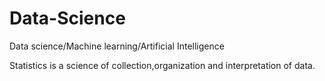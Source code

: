 # Data-Science
Data science/Machine learning/Artificial Intelligence

Statistics is a science of collection,organization and interpretation of data.
